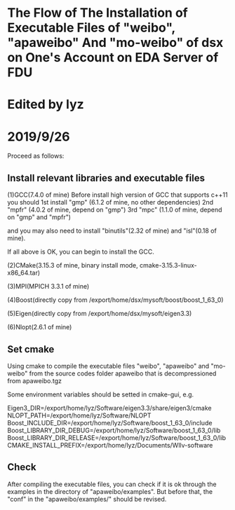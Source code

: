 # The Flow of The Installation of Executable Files of "weibo", "apaweibo" And "mo-weibo" of dsx on One's Account on EDA Server of FDU
# Edited by lyz
# 2019/9/26

Proceed as follows:

## Install relevant libraries and executable files

(1)GCC(7.4.0 of mine)
Before install high version of GCC that supports c++11
you should 1st install "gmp"   (6.1.2 of mine, no other dependencies)
	   2nd         "mpfr"  (4.0.2 of mine, depend on "gmp")
	   3rd         "mpc"   (1.1.0 of mine, depend on "gmp" and "mpfr")

and you may also need to install "binutils"(2.32 of mine) and "isl"(0.18 of mine).

If all above is OK, you can begin to install the GCC.

(2)CMake(3.15.3 of mine, binary install mode, cmake-3.15.3-linux-x86_64.tar)

(3)MPI(MPICH 3.3.1 of mine)

(4)Boost(directly copy from /export/home/dsx/mysoft/boost/boost_1_63_0)

(5)Eigen(directly copy from /export/home/dsx/mysoft/eigen3.3)

(6)Nlopt(2.6.1 of mine)

## Set cmake
Using cmake to compile the executable files "weibo", "apaweibo" and "mo-weibo" from the source codes folder apaweibo that is decompressioned from apaweibo.tgz

Some environment variables should be setted in cmake-gui, e.g.

Eigen3_DIR=/export/home/lyz/Software/eigen3.3/share/eigen3/cmake
NLOPT_PATH=/export/home/lyz/Software/NLOPT
Boost_INCLUDE_DIR=/export/home/lyz/Software/boost_1_63_0/include
Boost_LIBRARY_DIR_DEBUG=/export/home/lyz/Software/boost_1_63_0/lib
Boost_LIBRARY_DIR_RELEASE=/export/home/lyz/Software/boost_1_63_0/lib
CMAKE_INSTALL_PREFIX=/export/home/lyz/Documents/Wllv-software

## Check
After compiling the executable files, you can check if it is ok through the examples in the directory of "apaweibo/examples". But before that, the "conf" in the "apaweibo/examples/" should be revised.
